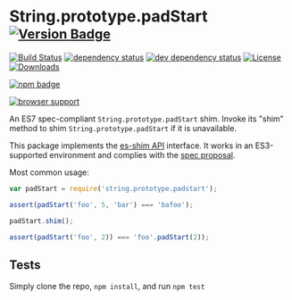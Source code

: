 # String.prototype.padStart <sup>[![Version Badge][npm-version-svg]][package-url]</sup>

[![Build Status][travis-svg]][travis-url]
[![dependency status][deps-svg]][deps-url]
[![dev dependency status][dev-deps-svg]][dev-deps-url]
[![License][license-image]][license-url]
[![Downloads][downloads-image]][downloads-url]

[![npm badge][npm-badge-png]][package-url]

[![browser support][testling-svg]][testling-url]

An ES7 spec-compliant `String.prototype.padStart` shim. Invoke its "shim" method to shim `String.prototype.padStart` if it is unavailable.

This package implements the [es-shim API](https://github.com/es-shims/api) interface. It works in an ES3-supported environment and complies with the [spec proposal](https://github.com/tc39/proposal-string-pad-start-end).

Most common usage:
```js
var padStart = require('string.prototype.padstart');

assert(padStart('foo', 5, 'bar') === 'bafoo');

padStart.shim();

assert(padStart('foo', 2)) === 'foo'.padStart(2));
```

## Tests
Simply clone the repo, `npm install`, and run `npm test`

[package-url]: https://npmjs.com/package/string.prototype.padstart
[npm-version-svg]: http://versionbadg.es/es-shims/String.prototype.padStart.svg
[travis-svg]: https://travis-ci.org/es-shims/String.prototype.padStart.svg
[travis-url]: https://travis-ci.org/es-shims/String.prototype.padStart
[deps-svg]: https://david-dm.org/es-shims/String.prototype.padStart.svg
[deps-url]: https://david-dm.org/es-shims/String.prototype.padStart
[dev-deps-svg]: https://david-dm.org/es-shims/String.prototype.padStart/dev-status.svg
[dev-deps-url]: https://david-dm.org/es-shims/String.prototype.padStart#info=devDependencies
[testling-svg]: https://ci.testling.com/es-shims/String.prototype.padStart.png
[testling-url]: https://ci.testling.com/es-shims/String.prototype.padStart
[npm-badge-png]: https://nodei.co/npm/string.prototype.padstart.png?downloads=true&stars=true
[license-image]: http://img.shields.io/npm/l/string.prototype.padstart.svg
[license-url]: LICENSE
[downloads-image]: http://img.shields.io/npm/dm/string.prototype.padstart.svg
[downloads-url]: http://npm-stat.com/charts.html?package=string.prototype.padstart
